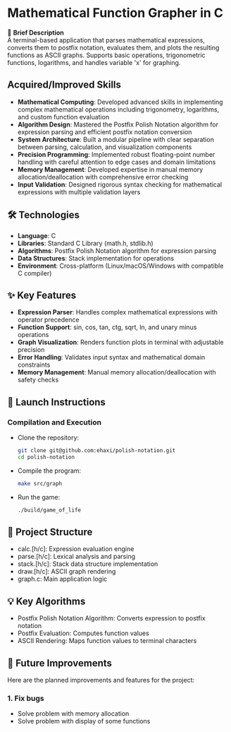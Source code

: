 # Mathematical Function Grapher in C

🔹 **Brief Description**  
A terminal-based application that parses mathematical expressions, converts them to postfix notation, evaluates them, and plots the resulting functions as ASCII graphs. Supports basic operations, trigonometric functions, logarithms, and handles variable 'x' for graphing.

## Acquired/Improved Skills
- **Mathematical Computing**: Developed advanced skills in implementing complex mathematical operations including trigonometry, logarithms, and custom function evaluation
- **Algorithm Design**: Mastered the Postfix Polish Notation algorithm for expression parsing and efficient postfix notation conversion
- **System Architecture**: Built a modular pipeline with clear separation between parsing, calculation, and visualization components
- **Precision Programming**: Implemented robust floating-point number handling with careful attention to edge cases and domain limitations
- **Memory Management**: Developed expertise in manual memory allocation/deallocation with comprehensive error checking
- **Input Validation**: Designed rigorous syntax checking for mathematical expressions with multiple validation layers

## 🛠️ Technologies  
- **Language**: C  
- **Libraries**: Standard C Library (math.h, stdlib.h)  
- **Algorithms**: Postfix Polish Notation algorithm for expression parsing  
- **Data Structures**: Stack implementation for operations  
- **Environment**: Cross-platform (Linux/macOS/Windows with compatible C compiler)  

## ✨ Key Features  
- **Expression Parser**: Handles complex mathematical expressions with operator precedence  
- **Function Support**: sin, cos, tan, ctg, sqrt, ln, and unary minus operations  
- **Graph Visualization**: Renders function plots in terminal with adjustable precision  
- **Error Handling**: Validates input syntax and mathematical domain constraints  
- **Memory Management**: Manual memory allocation/deallocation with safety checks  

## 🚀 Launch Instructions  
### Compilation and Execution
- Clone the repository:
  ```bash
  git clone git@github.com:ehaxi/polish-notation.git
  cd polish-notation
  ```
- Compile the program:
  ```bash
  make src/graph
  ```
- Run the game:
  ```bash
  ./build/game_of_life
  ```

## 🔧 Project Structure
- calc.[h/c]: Expression evaluation engine
- parse.[h/c]: Lexical analysis and parsing
- stack.[h/c]: Stack data structure implementation
- draw.[h/c]: ASCII graph rendering
- graph.c: Main application logic

## 💡 Key Algorithms
- Postfix Polish Notation Algorithm: Converts expression to postfix notation
- Postfix Evaluation: Computes function values
- ASCII Rendering: Maps function values to terminal characters

## 🔮 Future Improvements
Here are the planned improvements and features for the project: 
### **1. Fix bugs**  
- Solve problem with memory allocation
- Solve problem with display of some functions